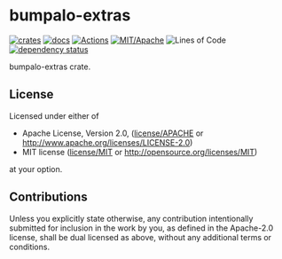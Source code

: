 # bumpalo-extras

[![crates](https://img.shields.io/crates/v/bumpalo-extras.svg?label=bumpalo-extras)](https://crates.io/crates/bumpalo-extras)
[![docs](https://docs.rs/bumpalo-extras/badge.svg)](https://docs.rs/bumpalo-extras)
[![Actions](https://github.com/zakarumych/bumpalo-extras/workflows/Rust/badge.svg)](https://github.com/zakarumych/bumpalo-extras/actions?query=workflow%3ARust)
[![MIT/Apache](https://img.shields.io/badge/license-MIT%2FApache-blue.svg)](COPYING)
![Lines of Code](https://tokei.rs/b1/github/zakarumych/bumpalo-extras?category=code)
[![dependency status](https://deps.rs/repo/github/zakarumych/bumpalo-extras/status.svg)](https://deps.rs/repo/github/zakarumych/bumpalo-extras)


bumpalo-extras crate.


## License

Licensed under either of

* Apache License, Version 2.0, ([license/APACHE](license/APACHE) or http://www.apache.org/licenses/LICENSE-2.0)
* MIT license ([license/MIT](license/MIT) or http://opensource.org/licenses/MIT)

at your option.

## Contributions

Unless you explicitly state otherwise, any contribution intentionally submitted for inclusion in the work by you, as defined in the Apache-2.0 license, shall be dual licensed as above, without any additional terms or conditions.
